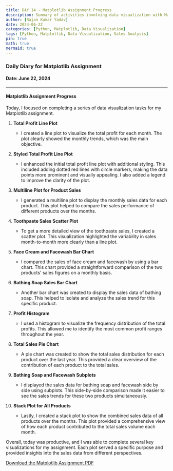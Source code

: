 ```yaml
---
title: DAY 14 - Matplotlib Assignment Progress
description: Summary of activities involving data visualization with Matplotlib for sales data analysis.
author: [Rajan Kumar Yadav]
date: 2024-06-22
categories: [Python, Matplotlib, Data Visualization]
tags: [Python, Matplotlib, Data Visualization, Sales Analysis]
pin: true
math: true
mermaid: true
---
```


### Daily Diary for Matplotlib Assignment

#### Date: June 22, 2024

---

#### **Matplotlib Assignment Progress**

Today, I focused on completing a series of data visualization tasks for my Matplotlib assignment.

1. **Total Profit Line Plot**
    - I created a line plot to visualize the total profit for each month. The plot clearly showed the monthly trends, which was the main objective.

2. **Styled Total Profit Line Plot**
    - I enhanced the initial total profit line plot with additional styling. This included adding dotted red lines with circle markers, making the data points more prominent and visually appealing. I also added a legend to improve the clarity of the plot.

3. **Multiline Plot for Product Sales**
    - I generated a multiline plot to display the monthly sales data for each product. This plot helped to compare the sales performance of different products over the months.

4. **Toothpaste Sales Scatter Plot**
    - To get a more detailed view of the toothpaste sales, I created a scatter plot. This visualization highlighted the variability in sales month-to-month more clearly than a line plot.

5. **Face Cream and Facewash Bar Chart**
    - I compared the sales of face cream and facewash by using a bar chart. This chart provided a straightforward comparison of the two products' sales figures on a monthly basis.

6. **Bathing Soap Sales Bar Chart**
    - Another bar chart was created to display the sales data of bathing soap. This helped to isolate and analyze the sales trend for this specific product.

7. **Profit Histogram**
    - I used a histogram to visualize the frequency distribution of the total profits. This allowed me to identify the most common profit ranges throughout the year.

8. **Total Sales Pie Chart**
    - A pie chart was created to show the total sales distribution for each product over the last year. This provided a clear overview of the contribution of each product to the total sales.

9. **Bathing Soap and Facewash Subplots**
    - I displayed the sales data for bathing soap and facewash side by side using subplots. This side-by-side comparison made it easier to see the sales trends for these two products simultaneously.

10. **Stack Plot for All Products**
    - Lastly, I created a stack plot to show the combined sales data of all products over the months. This plot provided a comprehensive view of how each product contributed to the total sales volume each month.

Overall, today was productive, and I was able to complete several key visualizations for my assignment. Each plot served a specific purpose and provided insights into the sales data from different perspectives.

[Download the Matplotlib Assignment PDF](/pdfs/2024-06-22-DAYX.pdf)
